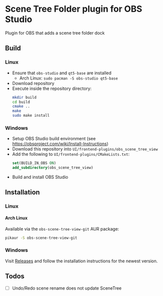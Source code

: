 # Scene Tree Folder plugin for OBS Studio

Plugin for OBS that adds a scene tree folder dock

## Build

### Linux

- Ensure that `obs-studio` and `qt5-base` are installed
  - Arch Linux: `sudo pacman -S obs-studio qt5-base`
- Download repository
- Execute inside the repository directory: 
  ```bash
  mkdir build
  cd build
  cmake ..
  make
  sudo make install
  ```

### Windows

- Setup OBS Studio build environment (see https://obsproject.com/wiki/Install-Instructions)
- Download this repository into `UI/frontend-plugins/obs_scene_tree_view`
- Add the following to `UI/frontend-plugins/CMakeLists.txt`:
  ```cmake
  set(BUILD_IN_OBS ON)
  add_subdirectory(obs_scene_tree_view)
  ```
- Build and install OBS Studio


## Installation

### Linux

#### Arch Linux

Available via the `obs-scene-tree-view-git` AUR package:

```bash
pikaur -S obs-scene-tree-view-git
```

### Windows

Visit [Releases](https://github.com/DigitOtter/obs_scene_tree_view/releases) and follow the installation instructions for the newest version.

## Todos

- [ ] Undo/Redo scene rename does not update SceneTree

